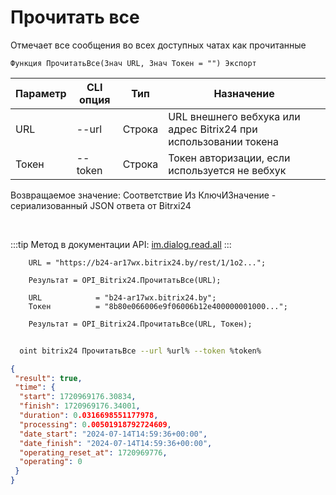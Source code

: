 ﻿---
sidebar_position: 19
---

# Прочитать все
 Отмечает все сообщения во всех доступных чатах как прочитанные



`Функция ПрочитатьВсе(Знач URL, Знач Токен = "") Экспорт`

  | Параметр | CLI опция | Тип | Назначение |
  |-|-|-|-|
  | URL | --url | Строка | URL внешнего вебхука или адрес Bitrix24 при использовании токена |
  | Токен | --token | Строка | Токен авторизации, если используется не вебхук |

  
  Возвращаемое значение:   Соответствие Из КлючИЗначение - сериализованный JSON ответа от Bitrxi24

<br/>

:::tip
Метод в документации API: [im.dialog.read.all](https://dev.1c-bitrix.ru/learning/course/?COURSE_ID=93&LESSON_ID=23804)
:::
<br/>


```bsl title="Пример кода"
    URL = "https://b24-ar17wx.bitrix24.by/rest/1/1o2...";

    Результат = OPI_Bitrix24.ПрочитатьВсе(URL);

    URL            = "b24-ar17wx.bitrix24.by";
    Токен          = "8b80e066006e9f06006b12e400000001000...";

    Результат = OPI_Bitrix24.ПрочитатьВсе(URL, Токен);
```



```sh title="Пример команды CLI"
    
  oint bitrix24 ПрочитатьВсе --url %url% --token %token%

```

```json title="Результат"
{
 "result": true,
 "time": {
  "start": 1720969176.30834,
  "finish": 1720969176.34001,
  "duration": 0.0316698551177978,
  "processing": 0.00501918792724609,
  "date_start": "2024-07-14T14:59:36+00:00",
  "date_finish": "2024-07-14T14:59:36+00:00",
  "operating_reset_at": 1720969776,
  "operating": 0
 }
}
```
